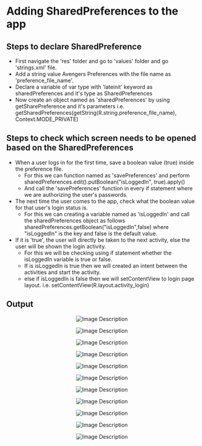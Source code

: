 # Adding SharedPreferences to the app

## Steps to declare SharedPreference
   - First navigate the 'res' folder and go to 'values' folder and go 'strings.xml' file.
   - Add a string value Avengers Preferences with the file name as 'preference_file_name'.
   - Declare a variable of var type with 'lateinit' keyword as sharedPreferences and it's type as SharedPreferences
   - Now create an object named as 'sharedPreferences' by using getSharePreference and it's parameters i.e. getSharedPreferences(getString(R.string.preference_file_name), Context.MODE_PRIVATE)

## Steps to check which screen needs to be opened based on the SharedPreferences
   - When a user logs in for the first time, save a  boolean value (true) inside the preference file.
       - For this we can function named as 'savePreferences' and perform  sharedPreferences.edit().putBoolean("isLoggedIn", true).apply()
       - And call the 'savePreferences' function in every if statement where we are authorizing the user's passwords.
   - The next time the user comes to the app, check what the boolean value for that user's login status is.
       - For this we can creating a variable named as 'isLoggedIn' and call the sharedPreferences object as follows sharedPreferences.getBoolean("isLoggedIn",false) where "isLoggedIn" is the key and false is the default value.
   - If it is 'true', the user will directly be taken to the next activity, else the user will be shown the login activity.
       - For this we will be checking using if statement whether the isLoggedIn variable is true or false.
       - If is isLoggedIn is true then we will created an intent between the activities and start the activity.
       - else if isLoggedIn is false then we will setContentView to login page layout. i.e. setContentView(R.layout.activity_login)

## Output

  <p align="center">
  <img src="https://github.com/Amit-Ashok-Swain/Android-Kick-Off/blob/main/images/Adding-SharedPreferences-to-the-App/Outputs/01.png" alt="Image Description" />
       </p>

  <p align="center">
  <img src="https://github.com/Amit-Ashok-Swain/Android-Kick-Off/blob/main/images/Adding-SharedPreferences-to-the-App/Outputs/02.png" alt="Image Description" />
       </p>

  <p align="center">
  <img src="https://github.com/Amit-Ashok-Swain/Android-Kick-Off/blob/main/images/Adding-SharedPreferences-to-the-App/Outputs/03.png" alt="Image Description" />
       </p>


  <p align="center">
  <img src="https://github.com/Amit-Ashok-Swain/Android-Kick-Off/blob/main/images/Adding-SharedPreferences-to-the-App/Outputs/04.png" alt="Image Description" />
       </p>

  <p align="center">
  <img src="https://github.com/Amit-Ashok-Swain/Android-Kick-Off/blob/main/images/Adding-SharedPreferences-to-the-App/Outputs/05.png" alt="Image Description" />
       </p>

  <p align="center">
  <img src="https://github.com/Amit-Ashok-Swain/Android-Kick-Off/blob/main/images/Adding-SharedPreferences-to-the-App/Outputs/06.png" alt="Image Description" />
       </p>

  <p align="center">
  <img src="https://github.com/Amit-Ashok-Swain/Android-Kick-Off/blob/main/images/Adding-SharedPreferences-to-the-App/Outputs/07.png" alt="Image Description" />
       </p>

  <p align="center">
  <img src="https://github.com/Amit-Ashok-Swain/Android-Kick-Off/blob/main/images/Adding-SharedPreferences-to-the-App/Outputs/08.png" alt="Image Description" />
       </p>


  <p align="center">
  <img src="https://github.com/Amit-Ashok-Swain/Android-Kick-Off/blob/main/images/Adding-SharedPreferences-to-the-App/Outputs/09.png" alt="Image Description" />
       </p>

  <p align="center">
  <img src="https://github.com/Amit-Ashok-Swain/Android-Kick-Off/blob/main/images/Adding-SharedPreferences-to-the-App/Outputs/10.png" alt="Image Description" />
       </p>

  <p align="center">
  <img src="https://github.com/Amit-Ashok-Swain/Android-Kick-Off/blob/main/images/Adding-SharedPreferences-to-the-App/Outputs/11.png" alt="Image Description" />
       </p>